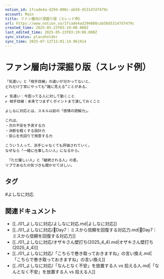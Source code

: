 ```yaml
---
notion_id: 1fcade4a-d294-808c-ab58-d53147d7479c
account: Main
title: ファン層向け深掘り版（スレッド例）
url: https://www.notion.so/1fcade4ad294808cab58d53147d7479c
created_time: 2025-05-23T03:19:00.000Z
last_edited_time: 2025-05-23T03:19:00.000Z
sync_status: placeholder
sync_time: 2025-07-12T15:01:14.961914
---
```

# ファン層向け深掘り版（スレッド例）

```plain text
「気遣い」と「相手目線」の違いが分かってないと、
どれだけ丁寧にやっても“雑に見える”ことがある。

✔ 気遣い：今困ってる人に対して動くこと
✔ 相手目線：未来でつまずくポイントまで潰しておくこと

よしなに対応とは、スキル以前の「感情の読解力」。

これは、
・次の不安を予測する力
・決断を軽くする設計力
・安心を先回りで用意する力

こういう人って、派手じゃなくても評価されていく。
なぜなら「一緒に仕事したい人」になるから。

 「ただ優しい人」と「継続される人」の差。
リプであなたの気づきも聞かせてほしい。
```

## タグ

#よしなに対応 

## 関連ドキュメント

- [[../01_よしなに対応/よしなに対応.md|よしなに対応]]
- [[../01_よしなに対応/🔹Day7｜ミスから信頼を回復する対応力.md|🔹Day7｜ミスから信頼を回復する対応力]]
- [[../01_よしなに対応/オザキさん壁打ち(2025_4_4).md|オザキさん壁打ち(2025_4_4)]]
- [[../01_よしなに対応/「こちらで巻き取っておきますね」の言い換え.md|「こちらで巻き取っておきますね」の言い換え]]
- [[../01_よしなに対応/「なんとなく不安」を放置する人 vs 拾える人.md|「なんとなく不安」を放置する人 vs 拾える人]]
